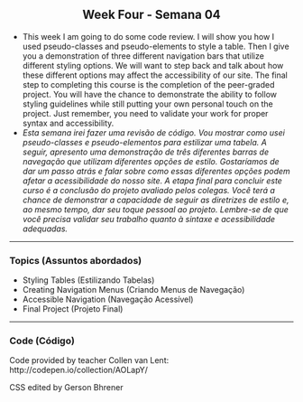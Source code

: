 <h2 align="center">Week Four - Semana 04</h2>

<ul>
    <li>
      This week I am going to do some code review. I will show you how I used pseudo-classes and pseudo-elements to style a table. Then I give you a demonstration of three different navigation bars that utilize different styling options. We will want to step back and talk about how these different options may affect the accessibility of our site. The final step to completing this course is the completion of the peer-graded project. You will have the chance to demonstrate the ability to follow styling guidelines while still putting your own personal touch on the project. Just remember, you need to validate your work for proper syntax and accessibility.
    </li>
    <li><em>
      Esta semana irei fazer uma revisão de código. Vou mostrar como usei pseudo-classes e pseudo-elementos para estilizar uma tabela. A seguir, apresento uma demonstração de três diferentes barras de navegação que utilizam diferentes opções de estilo. Gostaríamos de dar um passo atrás e falar sobre como essas diferentes opções podem afetar a acessibilidade do nosso site. A etapa final para concluir este curso é a conclusão do projeto avaliado pelos colegas. Você terá a chance de demonstrar a capacidade de seguir as diretrizes de estilo e, ao mesmo tempo, dar seu toque pessoal ao projeto. Lembre-se de que você precisa validar seu trabalho quanto à sintaxe e acessibilidade adequadas.
    </em></li>
</ul>

<hr>

<h3>Topics (Assuntos abordados)</h3>

  <ul>
    <li>Styling Tables (Estilizando Tabelas)</li>
    <li>Creating Navigation Menus (Criando Menus de Navegação)</li>
    <li>Accessible Navigation (Navegação Acessível)</li>
    <li>Final Project (Projeto Final)</li>
  </ul>
  
  
<hr>

<h3>Code (Código)</h3>
    <p>Code provided by teacher Collen van Lent: http://codepen.io/collection/AOLapY/</p>
    <p>CSS edited by Gerson Bhrener</p>
